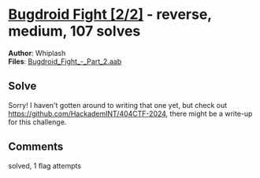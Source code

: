 [Bugdroid Fight [2/2]](challenge_files/README.md) - reverse, medium, 107 solves
===

**Author**: Whiplash    
**Files**: [Bugdroid_Fight_-_Part_2.aab](https://www.narthorn.com/ctf/404CTF-2024/challenge_files/R%C3%A9tro-Ing%C3%A9nierie/Bugdroid%20Fight%20%5B2_2%5D/Bugdroid_Fight_-_Part_2.aab)

## Solve

Sorry! I haven't gotten around to writing that one yet, but check out https://github.com/HackademINT/404CTF-2024, there might be a write-up for this challenge.

## Comments

solved, 1 flag attempts